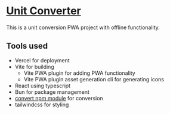 # [Unit Converter](https://unit-converter-pwa.vercel.app/)

This is a unit conversion PWA project with offline functionality. 

## Tools used
- Vercel for deployment
- Vite for building
  - Vite PWA plugin for adding PWA functionality
  - Vite PWA plugin asset generation cli for generating icons
- React using typescript
- Bun for package management
- [convert npm module](https://www.npmjs.com/package/convert/v/1.7.1?activeTab=dependencies) for conversion
- tailwindcss for styling
